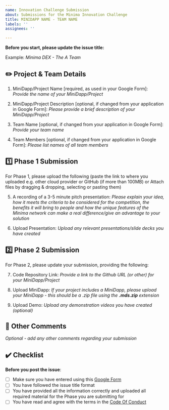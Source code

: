 ```yaml
---
name: Innovation Challenge Submission
about: Submissions for the Minima Innovation Challenge
title: MINIDAPP NAME - TEAM NAME
labels: ''
assignees: ''

---
```


**Before you start, please update the issue title:**

Example: *Minima DEX - The A Team*


## :pencil2: Project & Team Details

1. MiniDapp/Project Name [required, as used in your Google Form]: *Provide the name of your MiniDapp/Project*

2. MiniDapp/Project Description [optional, if changed from your application in Google Form]: *Please provide a brief description of your MiniDapp/Project*

3. Team Name [optional, if changed from your application in Google Form]: *Provide your team name*

4. Team Members [optional, if changed from your application in Google Form]: *Please list names of all team members*

## :one: Phase 1 Submission 

For Phase 1, please upload the following 
(paste the link to where you uploaded e.g. other cloud provider or GitHub (if more than 100MB) or Attach files by dragging & dropping, selecting or pasting them)

5. A recording of a 3-5 minute pitch presentation: *Please explain your idea, how it meets the criteria to be considered for the competition, the benefits it will bring to people and how the unique features of the Minima network can make a real difference/give an advantage to your solution*

6. Upload Presentation: *Upload any relevant presentations/slide decks you have created*

## :two: Phase 2 Submission 

For Phase 2, please update your submission, providing the following:

7. Code Repository Link: *Provide a link to the Github URL (or other) for your MiniDapp/Project*

8. Upload MiniDapp: *If your project includes a MiniDapp, please upload your MiniDapp - this should be a .zip file using the **.mds.zip** extension*

9. Upload Demo: *Upload any demonstration videos you have created (optional)*

##  :round_pushpin: Other Comments
*Optional - add any other comments regarding your submission*

## :heavy_check_mark: Checklist

**Before you post the issue**:
- [ ] Make sure you have entered using this [Google Form](https://docs.google.com/forms/d/e/1FAIpQLSdW-r1iTN2JUxaLhKZxLj4FgRnIF6yZWAXB30hj4c-vwaNuPw/viewform)
- [ ] You have followed the issue title format
- [ ] You have provided all the information correctly and uploaded all required material for the Phase you are submitting for
- [ ] You have read and agree with the terms in the [Code Of Conduct]()
